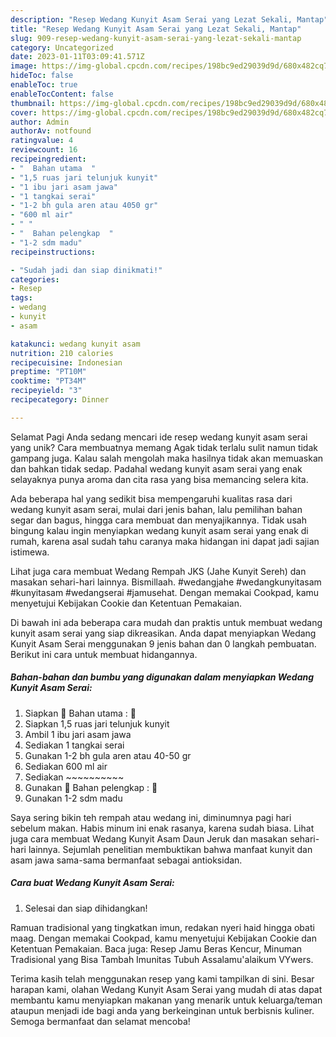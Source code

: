 ```yaml
---
description: "Resep Wedang Kunyit Asam Serai yang Lezat Sekali, Mantap"
title: "Resep Wedang Kunyit Asam Serai yang Lezat Sekali, Mantap"
slug: 909-resep-wedang-kunyit-asam-serai-yang-lezat-sekali-mantap
category: Uncategorized
date: 2023-01-11T03:09:41.571Z
image: https://img-global.cpcdn.com/recipes/198bc9ed29039d9d/680x482cq70/wedang-kunyit-asam-serai-foto-resep-utama.jpg
hideToc: false
enableToc: true
enableTocContent: false
thumbnail: https://img-global.cpcdn.com/recipes/198bc9ed29039d9d/680x482cq70/wedang-kunyit-asam-serai-foto-resep-utama.jpg
cover: https://img-global.cpcdn.com/recipes/198bc9ed29039d9d/680x482cq70/wedang-kunyit-asam-serai-foto-resep-utama.jpg
author: Admin
authorAv: notfound
ratingvalue: 4
reviewcount: 16
recipeingredient:
- "  Bahan utama  "
- "1,5 ruas jari telunjuk kunyit"
- "1 ibu jari asam jawa"
- "1 tangkai serai"
- "1-2 bh gula aren atau 4050 gr"
- "600 ml air"
- " "
- "  Bahan pelengkap  "
- "1-2 sdm madu"
recipeinstructions:

- "Sudah jadi dan siap dinikmati!"
categories:
- Resep
tags:
- wedang
- kunyit
- asam

katakunci: wedang kunyit asam 
nutrition: 210 calories
recipecuisine: Indonesian
preptime: "PT10M"
cooktime: "PT34M"
recipeyield: "3"
recipecategory: Dinner

---
```



Selamat Pagi Anda sedang mencari ide resep wedang kunyit asam serai yang unik? Cara membuatnya memang Agak tidak terlalu sulit namun tidak gampang juga. Kalau salah mengolah maka hasilnya tidak akan memuaskan dan bahkan tidak sedap. Padahal wedang kunyit asam serai yang enak selayaknya punya aroma dan cita rasa yang bisa memancing selera kita.


Ada beberapa hal yang sedikit bisa mempengaruhi kualitas rasa dari wedang kunyit asam serai, mulai dari jenis bahan, lalu pemilihan bahan segar dan bagus, hingga cara membuat dan menyajikannya. Tidak usah bingung kalau ingin menyiapkan wedang kunyit asam serai yang enak di rumah, karena asal sudah tahu caranya maka hidangan ini dapat jadi sajian istimewa.

Lihat juga cara membuat Wedang Rempah JKS (Jahe Kunyit Sereh) dan masakan sehari-hari lainnya. Bismillaah. #wedangjahe #wedangkunyitasam #kunyitasam #wedangserai #jamusehat. Dengan memakai Cookpad, kamu menyetujui Kebijakan Cookie dan Ketentuan Pemakaian.


Di bawah ini ada beberapa cara mudah dan praktis untuk membuat wedang kunyit asam serai yang siap dikreasikan. Anda dapat menyiapkan Wedang Kunyit Asam Serai menggunakan 9 jenis bahan dan 0 langkah pembuatan. Berikut ini cara untuk membuat hidangannya.

<!--inarticleads1-->

##### Bahan-bahan dan bumbu yang digunakan dalam menyiapkan Wedang Kunyit Asam Serai:

1. Siapkan  🍋 Bahan utama : 🍋
1. Siapkan 1,5 ruas jari telunjuk kunyit
1. Ambil 1 ibu jari asam jawa
1. Sediakan 1 tangkai serai
1. Gunakan 1-2 bh gula aren atau 40-50 gr
1. Sediakan 600 ml air
1. Sediakan  ~~~~~~~~~~
1. Gunakan  🍋 Bahan pelengkap : 🍋
1. Gunakan 1-2 sdm madu


Saya sering bikin teh rempah atau wedang ini, diminumnya pagi hari sebelum makan. Habis minum ini enak rasanya, karena sudah biasa. Lihat juga cara membuat Wedang Kunyit Asam Daun Jeruk dan masakan sehari-hari lainnya. Sejumlah penelitian membuktikan bahwa manfaat kunyit dan asam jawa sama-sama bermanfaat sebagai antioksidan. 

<!--inarticleads2-->

##### Cara buat Wedang Kunyit Asam Serai:


1. Selesai dan siap dihidangkan!

Ramuan tradisional yang tingkatkan imun, redakan nyeri haid hingga obati maag. Dengan memakai Cookpad, kamu menyetujui Kebijakan Cookie dan Ketentuan Pemakaian. Baca juga: Resep Jamu Beras Kencur, Minuman Tradisional yang Bisa Tambah Imunitas Tubuh Assalamu&#39;alaikum VYwers. 

Terima kasih telah menggunakan resep yang kami tampilkan di sini. Besar harapan kami, olahan Wedang Kunyit Asam Serai yang mudah di atas dapat membantu kamu menyiapkan makanan yang menarik untuk keluarga/teman ataupun menjadi ide bagi anda yang berkeinginan untuk berbisnis kuliner. Semoga bermanfaat dan selamat mencoba!
